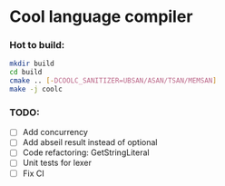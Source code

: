 # Cool language compiler

### Hot to build:
```bash
mkdir build
cd build
cmake .. [-DCOOLC_SANITIZER=UBSAN/ASAN/TSAN/MEMSAN]
make -j coolc
```

### TODO:
- [ ] Add concurrency
- [ ] Add abseil result instead of optional
- [ ] Code refactoring: GetStringLiteral
- [ ] Unit tests for lexer
- [ ] Fix CI
